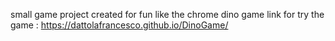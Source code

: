 small game project created for fun like the chrome dino game 
link for try the game : https://dattolafrancesco.github.io/DinoGame/
